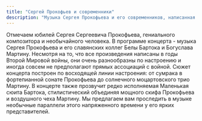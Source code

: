 ```yaml
---
title: "Сергей Прокофьев и современники"
description: "Музыка Сергея Прокофьева и его современников, написанная в эпоху Второй Мировой войны"
---
```

Отмечаем юбилей Сергея Сергеевича Прокофьева, гениального композитора и необычайного человека. В программе концерта - музыка Сергея Прокофьева и его славянских коллег Белы Бартока и Богуслава Мартину. Несмотря на то, что все произведения написаны в годы Второй Мировой войны, они очень разнообразны по настроению и иногда совсем не предполагают прямых ассоциаций с войной. Сюжет концерта построен по восходящей линии настроения: от сумрака в фортепианной сонате Прокофьева до солнечного моцартовского трио Мартину. В концерте также прозвучит редко исполняемая Маленькая сюита Бартока, стилистический объединяя мощного скифа Прокофьева и воздушного чеха Мартину. Мы предлагаем вам проследить в музыке необычные параллели этого напряженного времени у его ярких представителей.
